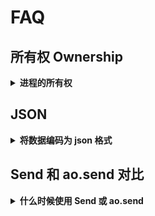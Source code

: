 # FAQ

## 所有权 Ownership

<details>
  <summary><strong>进程的所有权</strong></summary>

使用 aos 控制台创建一个新的进程，您的钱包地址就是进程的所有者。**aos** 使用 **Owner** 全局变量来标记进程的所有者。如果您想转移进程的所有权，或者将它变成无人可以控制的进程，您可以重定义 **Owner** 变量将它给其他钱包地址，或者设置为 **nil**。

</details>

## JSON

<details>
  <summary><strong>将数据编码为 json 格式</strong></summary>


当你向其他进程或者外部服务发送数据，你可能希望使用 JSON 作为数据编码格式。使用 lua 的 json 模块，可以对 lua Table 中的值进行 **encode** 和 **decode** 操作。

```lua
Send({Target = Router, Data = require('json').encode({hello = "world"})})
```

</details>

## Send 和 ao.send 对比

<details>
  <summary><strong>什么时候使用 Send 或 ao.send</strong></summary>


这两个方法都会将消息发送到一个进程，区别是 `ao.send` 可以返回消息，以便于记录日志或者进行故障排查。`Send` 哈数通常在控制台中使用，更方便访问。在 `handlers` 中更推荐使用 `ao.send`，但他们在 `aos`中是可以相互替换的。

</details>
